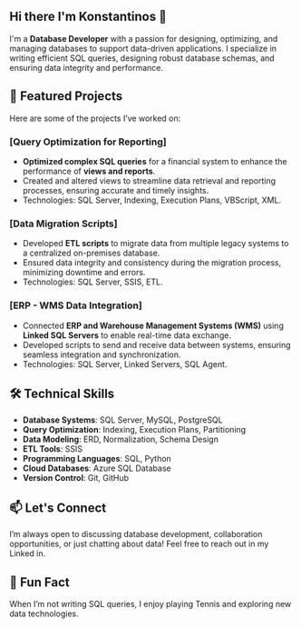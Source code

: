 ## Hi there I'm Konstantinos 👋

I'm a **Database Developer** with a passion for designing, optimizing, and managing databases to support data-driven applications.
I specialize in writing efficient SQL queries, designing robust database schemas, and ensuring data integrity and performance.

## 🚀 Featured Projects

Here are some of the projects I’ve worked on:

### [Query Optimization for Reporting]
- **Optimized complex SQL queries** for a financial system to enhance the performance of **views and reports**.
- Created and altered views to streamline data retrieval and reporting processes, ensuring accurate and timely insights.
- Technologies: SQL Server, Indexing, Execution Plans, VBScript, XML.

### [Data Migration Scripts]
- Developed **ETL scripts** to migrate data from multiple legacy systems to a centralized on-premises database.
- Ensured data integrity and consistency during the migration process, minimizing downtime and errors.
- Technologies: SQL Server, SSIS, ETL.

### [ERP - WMS Data Integration]
- Connected **ERP and Warehouse Management Systems (WMS)** using **Linked SQL Servers** to enable real-time data exchange.
- Developed scripts to send and receive data between systems, ensuring seamless integration and synchronization.
- Technologies: SQL Server, Linked Servers, SQL Agent.

## 🛠️ Technical Skills

- **Database Systems**: SQL Server, MySQL, PostgreSQL
- **Query Optimization**: Indexing, Execution Plans, Partitioning
- **Data Modeling**: ERD, Normalization, Schema Design
- **ETL Tools**: SSIS
- **Programming Languages**: SQL, Python
- **Cloud Databases**: Azure SQL Database
- **Version Control**: Git, GitHub

## 📫 Let's Connect

I’m always open to discussing database development, collaboration opportunities, or just chatting about data! Feel free to reach out in my Linked in.


## 🌟 Fun Fact

When I’m not writing SQL queries, I enjoy playing Tennis  and exploring new data technologies.
